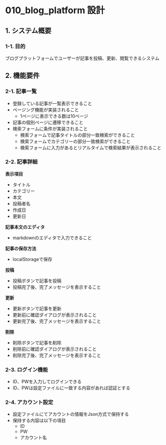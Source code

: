 # 010_blog_platform 設計

## 1. システム概要

### 1-1. 目的
ブログプラットフォームでユーザーが記事を投稿、更新、閲覧できるシステム

## 2. 機能要件

### 2-1. 記事一覧
- 登録している記事が一覧表示できること
- ページング機能が実装されること
  - 1ページに表示できる数は10ページ
- 記事の個別ページに遷移できること
- 検索フォームに条件が実装されること
  - 検索フォームで記事タイトルの部分一致検索ができること
  - 検索フォームでカテゴリーの部分一致検索ができること
  - 検索フォームに入力があるとリアルタイムで検索結果が表示されること

### 2-2. 記事詳細
**表示項目**
- タイトル
- カテゴリー
- 本文
- 投稿者名
- 作成日
- 更新日

**記事本文のエディタ**
- markdownのエディタで入力できること

**記事の保存方法**
- localStorageで保存

**投稿**
- 投稿ボタンで記事を投稿
- 投稿完了後、完了メッセージを表示すること

**更新**
- 更新ボタンで記事を更新
- 更新前に確認ダイアログが表示されること
- 更新完了後、完了メッセージを表示すること

**削除**
- 削除ボタンで記事を削除
- 削除前に確認ダイアログが表示されること
- 削除完了後、完了メッセージを表示すること

### 2-3. ログイン機能
- ID、PWを入力してログインできる
- ID、PWは設定ファイルに一致する内容があれば認証とする

### 2-4. アカウント設定
- 設定ファイルにてアカウントの情報をJson方式で保持する
- 保持する内容は以下の項目
  - ID
  - PW
  - アカウント名

